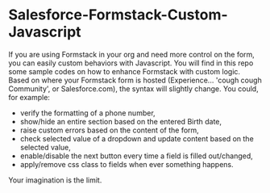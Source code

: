 # Salesforce-Formstack-Custom-Javascript
If you are using Formstack in your org and need more control on the form, you can easily custom behaviors with Javascript. You will find in this repo some sample codes on how to enhance Formstack with custom logic. 
Based on where your Formstack form is hosted (Experience... 'cough cough Community', or Salesforce.com), the syntax will slightly change. 
You could, for example: 
- verify the formatting of a phone number, 
- show/hide an entire section based on the entered Birth date, 
- raise custom errors based on the content of the form, 
- check selected value of a dropdown and update content based on the selected value, 
- enable/disable the next button every time a field is filled out/changed, 
- apply/remove css class to fields when ever something happens. 

Your imagination is the limit. 
